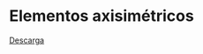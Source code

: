# Elementos axisimétricos

[Descarga](https://drive.google.com/file/d/1E2pNoMt534JSmN4CmMMlLOUBurserjvy/view?usp=sharing)
